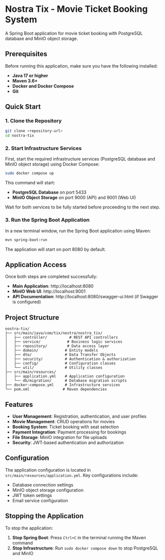 # Nostra Tix - Movie Ticket Booking System

A Spring Boot application for movie ticket booking with PostgreSQL database and MinIO object storage.

## Prerequisites

Before running this application, make sure you have the following installed:

- **Java 17 or higher**
- **Maven 3.6+**
- **Docker and Docker Compose**
- **Git**

## Quick Start

### 1. Clone the Repository

```bash
git clone <repository-url>
cd nostra-tix
```

### 2. Start Infrastructure Services

First, start the required infrastructure services (PostgreSQL database and MinIO object storage) using Docker Compose:

```bash
sudo docker compose up
```

This command will start:
- **PostgreSQL Database** on port 5433
- **MinIO Object Storage** on port 9000 (API) and 9001 (Web UI)

Wait for both services to be fully started before proceeding to the next step.

### 3. Run the Spring Boot Application

In a new terminal window, run the Spring Boot application using Maven:

```bash
mvn spring-boot:run
```

The application will start on port 8080 by default.

## Application Access

Once both steps are completed successfully:

- **Main Application**: http://localhost:8080
- **MinIO Web UI**: http://localhost:9001
- **API Documentation**: http://localhost:8080/swagger-ui.html (if Swagger is configured)

## Project Structure

```
nostra-tix/
├── src/main/java/com/tix/nostra/nostra_tix/
│   ├── controller/          # REST API controllers
│   ├── service/            # Business logic services
│   ├── repository/         # Data access layer
│   ├── domain/            # Entity models
│   ├── dto/               # Data Transfer Objects
│   ├── security/          # Authentication & authorization
│   ├── config/            # Configuration classes
│   └── util/              # Utility classes
├── src/main/resources/
│   ├── application.yml    # Application configuration
│   └── db/migration/      # Database migration scripts
├── docker-compose.yml     # Infrastructure services
└── pom.xml               # Maven dependencies
```

## Features

- **User Management**: Registration, authentication, and user profiles
- **Movie Management**: CRUD operations for movies
- **Booking System**: Ticket booking with seat selection
- **Payment Integration**: Payment processing for bookings
- **File Storage**: MinIO integration for file uploads
- **Security**: JWT-based authentication and authorization

## Configuration

The application configuration is located in `src/main/resources/application.yml`. Key configurations include:

- Database connection settings
- MinIO object storage configuration
- JWT token settings
- Email service configuration

## Stopping the Application

To stop the application:

1. **Stop Spring Boot**: Press `Ctrl+C` in the terminal running the Maven command
2. **Stop Infrastructure**: Run `sudo docker compose down` to stop PostgreSQL and MinIO